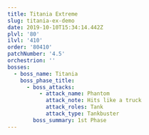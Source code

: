 ```yaml
---
title: Titania Extreme
slug: titania-ex-demo
date: 2019-10-10T15:34:14.442Z
plvl: '80'
ilvl: '410'
order: '80410'
patchNumber: '4.5'
orchestrion: ''
bosses:
  - boss_name: Titania
    boss_phase_title:
      - boss_attacks:
          - attack_name: Phantom
            attack_note: Hits like a truck
            attack_roles: Tank
            attack_type: Tankbuster
        boss_summary: 1st Phase
---
```


